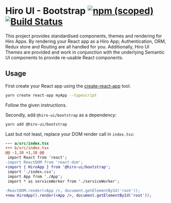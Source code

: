 # Hiro UI - Bootstrap [![npm (scoped)](https://img.shields.io/npm/v/@hiro-ui/bootstrap.svg)](https://www.npmjs.com/package/@hiro-ui/bootstrap)[![Build Status](https://travis-ci.org/arago/hiro-ui.svg?branch=feature%2F1.0)](https://travis-ci.org/arago/hiro-ui)

This project provides standardised components, themes and rendering for Hiro Apps.
By rendering your React app as a Hiro App; Authentication, ORM, Redux store and Routing are all handled for you.
Additionally, Hiro UI Themes are provided and work in conjunction with the underlying Semantic UI components to provide re-usable React components.

## Usage

First create your React app using the [create-react-app](https://github.com/facebook/create-react-app) tool.

```bash
yarn create react-app myApp --typescript
```

Follow the given instructions.

Secondly, add `@hiro-ui/bootstrap` as a dependency:

```bash
yarn add @hiro-ui/bootstrap
```

Last but not least, replace your DOM render call in `index.tsx`:

```diff
--- a/src/index.tsx
+++ b/src/index.tsx
@@ -1,10 +1,10 @@
 import React from 'react';
-import ReactDOM from 'react-dom';
+import { HiroApp } from '@hiro-ui/bootstrap';
 import './index.css';
 import App from './App';
 import * as serviceWorker from './serviceWorker';
 
-ReactDOM.render(<App />, document.getElementById('root'));
+new HiroApp().render(<App />, document.getElementById('root'));
```